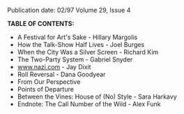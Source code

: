 Publication date: 02/97
Volume 29, Issue 4

**TABLE OF CONTENTS:**
- A Festival for Art's Sake - Hillary Margolis
- How the Talk-Show Half Lives - Joel Burges
- When the City Was a Silver Screen - Richard Kim
- The Two-Party System - Gabriel Snyder
- www.nazi.com - Jay Dixit
- Roll Reversal - Dana Goodyear
- From Our Perspective
- Points of Departure
- Between the Vines: House of (No) Style - Sara Harkavy
- Endnote: The Call Number of the Wild - Alex Funk

